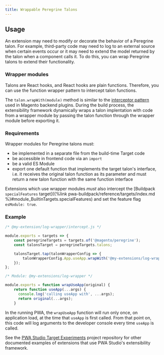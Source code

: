 ```yaml
---
title: Wrappable Peregrine Talons
---
```


## Usage

An extension may need to modify or decorate the behavior of a Peregrine talon.
For example, third-party code may need to log to an external source when certain events occur or it may need to extend the model returned by the talon when a component calls it.
To do this, you can wrap Peregrine talons to extend their functionality.

### Wrapper modules

Talons are React hooks, and React hooks are plain functions.
Therefore, you can use the function wrapper pattern to intercept talon functions.

The `talon.wrapWith(module)` method is similar to the [interceptor pattern](https://devdocs.magento.com/guides/v2.4/extension-dev-guide/plugins.html) used in Magento backend plugins.
During the build process, the extensibility framework dynamically wraps a talon implentation with code from a wrapper module by passing the talon function through the wrapper module before exporting it.

### Requirements

Wrapper modules for Peregrine talons must:

- be implemented in a separate file from the build-time Target code
- be accessible in frontend code via an `import`
- be a valid ES Module
- export one default function that implements the target talon's interface, i.e. it receives the original talon function as its parameter and must return a new talon function with the same function interface

Extensions which use wrapper modules _must_ also intercept the [Buildpack `specialFeatures` target]({%link pwa-buildpack/reference/targets/index.md %}#module_BuiltinTargets.specialFeatures) and set the feature flag `esModule: true`.

### Example

```js
/* @my-extension/log-wrapper/intercept.js */

module.exports = targets => {
    const peregrineTargets = targets.of('@magento/peregrine');
    const talonsTarget = peregrineTargets.talons;

    talonsTarget.tap(talonWrapperConfig => {
        talonWrapperConfig.App.useApp.wrapWith('@my-extensions/log-wrapper');
    });
};
 ```

```js
/* Module: @my-extensions/log-wrapper */

module.exports = function wrapUseApp(original) {
    return function useApp(...args) {
      console.log('calling useApp with', ...args);
      return original(...args);
    }
```

In the running PWA, the `wrapUseApp` function will run only once, on application load, at the time that `useApp` is first called.
From that point on, this code will log arguments to the developer console every time `useApp` is called.

See the [PWA Studio Target Experiments][] project repository for other documented examples of extensions that use PWA Studio's extensibility framework.

<!--
The reference doc content is generated automatically from the source code.
To update this section, update the doc blocks in the source code
-->

[talon wrapper configuration object]: #talonwrapperconfig
[pwa studio target experiments]: https://github.com/magento-research/pwa-studio-target-experiments
